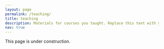 ```yaml
---
layout: page
permalink: /teaching/
title: teaching
description: Materials for courses you taught. Replace this text with your description.
nav: true
---
```


This page is under construction.
